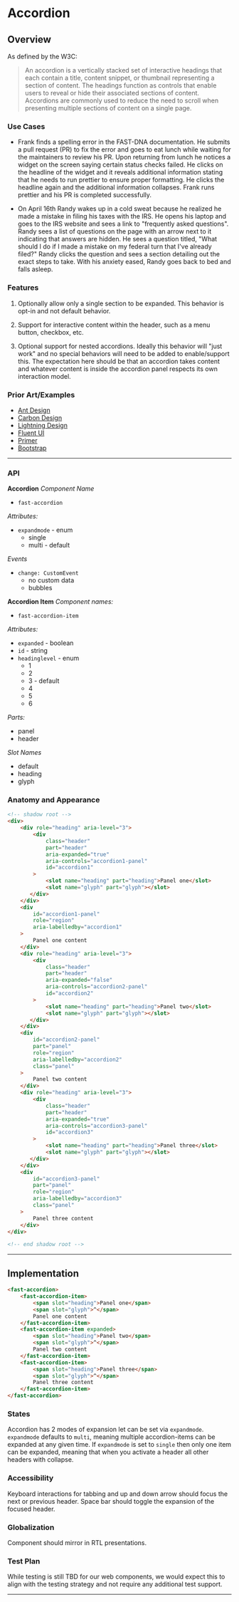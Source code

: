 # Accordion

## Overview

As defined by the W3C:
> An accordion is a vertically stacked set of interactive headings that each contain a title, content snippet, or thumbnail representing a section of content. The headings function as controls that enable users to reveal or hide their associated sections of content. Accordions are commonly used to reduce the need to scroll when presenting multiple sections of content on a single page.

### Use Cases

- Frank finds a spelling error in the FAST-DNA documentation. He submits a pull request (PR) to fix the error and goes to eat lunch while waiting for the maintainers to review his PR. Upon returning from lunch he notices a widget on the screen saying certain status checks failed. He clicks on the headline of the widget and it reveals additional information stating that he needs to run prettier to ensure proper formatting. He clicks the headline again and the additional information collapses. Frank runs prettier and his PR is completed successfully.

- On April 16th Randy wakes up in a cold sweat because he realized he made a mistake in filing his taxes with the IRS. He opens his laptop and goes to the IRS website and sees a link to "frequently asked questions". Randy sees a list of questions on the page with an arrow next to it indicating that answers are hidden. He sees a question titled, "What should I do if I made a mistake on my federal turn that I've already filed?" Randy clicks the question and sees a section detailing out the exact steps to take. With his anxiety eased, Randy goes back to bed and falls asleep.

### Features

1. Optionally allow only a single section to be expanded. This behavior is opt-in and not default behavior.

2. Support for interactive content within the header, such as a menu button, checkbox, etc.

3. Optional support for nested accordions. Ideally this behavior will "just work" and no special behaviors will need to be added to enable/support this. The expectation here should be that an accordion takes content and whatever content is inside the accordion panel respects its own interaction model.

### Prior Art/Examples

- [Ant Design](https://ant.design/components/collapse/)
- [Carbon Design](https://www.carbondesignsystem.com/components/accordion/usage/)
- [Lightning Design](https://www.lightningdesignsystem.com/components/accordion/)
- [Fluent UI](https://fluentsite.z22.web.core.windows.net/components/accordion/accessibility)
- [Primer](https://primer.style/components/Details)
- [Bootstrap](https://getbootstrap.com/docs/4.3/components/collapse/)

---

### API

**Accordion**
*Component Name*
- `fast-accordion`

*Attributes:*
- `expandmode` - enum
  - single
  - multi - default

*Events*
- `change: CustomEvent`
  - no custom data
  - bubbles

**Accordion Item**
*Component names:*
- `fast-accordion-item`

*Attributes:*
- `expanded` - boolean
- `id` - string
- `headinglevel` - enum
  - 1
  - 2
  - 3 - default
  - 4
  - 5
  - 6

*Parts:*
- panel
- header

*Slot Names*
- default
- heading
- glyph

### Anatomy and Appearance

```HTML
<!-- shadow root -->
<div>
    <div role="heading" aria-level="3">
        <div
            class="header"
            part="header"
            aria-expanded="true"
            aria-controls="accordion1-panel"
            id="accordion1"
        >
            <slot name="heading" part="heading">Panel one</slot>
            <slot name="glyph" part="glyph"></slot>
       </div>
    </div>
    <div
        id="accordion1-panel"
        role="region"
        aria-labelledby="accordion1"
    >
        Panel one content
    </div>
    <div role="heading" aria-level="3">
        <div
            class="header"
            part="header"
            aria-expanded="false"
            aria-controls="accordion2-panel"
            id="accordion2"
        >
            <slot name="heading" part="heading">Panel two</slot>
            <slot name="glyph" part="glyph"></slot>
       </div>
    </div>
    <div
        id="accordion2-panel"
        part="panel"
        role="region"
        aria-labelledby="accordion2"
        class="panel"
    >
        Panel two content
    </div>
    <div role="heading" aria-level="3">
        <div
            class="header"
            part="header"
            aria-expanded="true"
            aria-controls="accordion3-panel"
            id="accordion3"
        >
            <slot name="heading" part="heading">Panel three</slot>
            <slot name="glyph" part="glyph"></slot>
       </div>
    </div>
    <div
        id="accordion3-panel"
        part="panel"
        role="region"
        aria-labelledby="accordion3"
        class="panel"
    >
        Panel three content
    </div>
</div>

<!-- end shadow root -->
```

---

## Implementation

```HTML
<fast-accordion>
    <fast-accordion-item>
        <span slot="heading">Panel one</span>
        <span slot="glyph">^</span>
        Panel one content
    </fast-accordion-item>
    <fast-accordion-item expanded>
        <span slot="heading">Panel two</span>
        <span slot="glyph">^</span>
        Panel two content
    </fast-accordion-item>
    <fast-accordion-item>
        <span slot="heading">Panel three</span>
        <span slot="glyph">^</span>
        Panel three content
    </fast-accordion-item>
</fast-accordion>
```

### States

Accordion has 2 modes of expansion let can be set via `expandmode`. `expandmode` defaults to `multi`, meaning multiple accordion-items can be expanded at any given time. If `expandmode` is set to `single` then only one item can be expanded, meaning that when you activate a header all other headers with collapse.


### Accessibility

Keyboard interactions for tabbing and up and down arrow should focus the next or previous header. Space bar should toggle the expansion of the focused header.

### Globalization

Component should mirror in RTL presentations.

### Test Plan

While testing is still TBD for our web components, we would expect this to align with the testing strategy and not require any additional test support.

---
